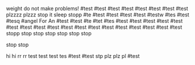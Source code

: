 weight do not make problems!
#test
#test
#test
#test
#test
#test
#test
#test
plzzzz
plzzz
stop it 
sleep
stopp
#te
#test
#test
#test
#test
#testw
#tes
#test
#tesq
#angel
For An
#test
#test
#te
#tet
#tes
#test
#test
#test
#test
#test
#test
#test
#test
#test
#test
#test
#test
#test
#test
#test
#test
#test
#test
stopp
stop
stop
stop
stop
stop
stop

stop
stop


hi
hi
rr
rr
test
test
test
tes
#test
#test
stp
plz
plz
pl
#test
